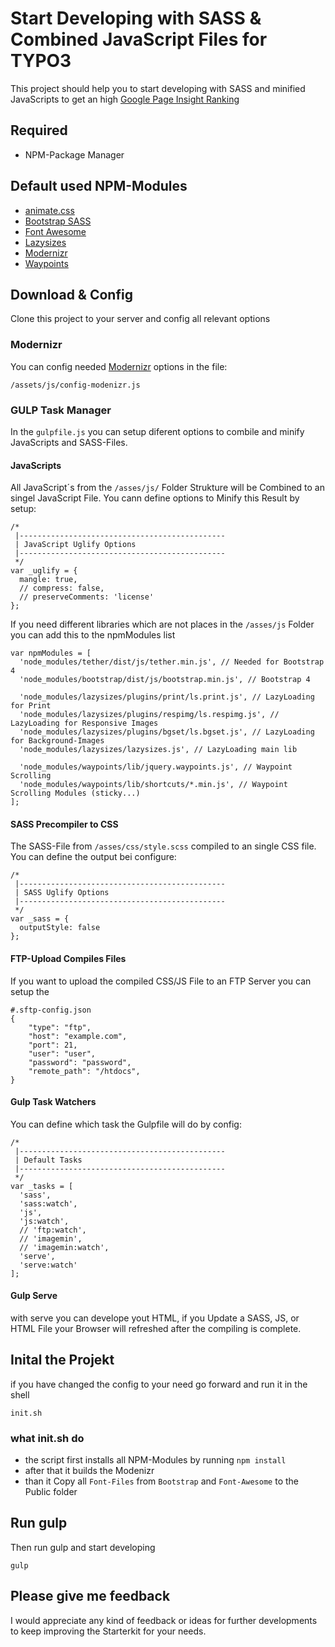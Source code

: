 # Start Developing with SASS & Combined JavaScript Files for TYPO3
This project should help you to start developing with SASS and minified JavaScripts to get an high [Google Page Insight Ranking](https://developers.google.com/speed/pagespeed/insights/)

## Required
- NPM-Package Manager

## Default used NPM-Modules
- [animate.css](https://daneden.github.io/animate.css/)
- [Bootstrap SASS](http://getbootstrap.com/)
- [Font Awesome](https://fortawesome.github.io/Font-Awesome/)
- [Lazysizes](https://github.com/aFarkas/lazysizes)
- [Modernizr](https://modernizr.com)
- [Waypoints](http://imakewebthings.com/waypoints/)

## Download & Config
Clone this project to your server and config all relevant options

### Modernizr
You can config needed [Modernizr](https://modernizr.com/) options in the file:
```
/assets/js/config-modenizr.js
```

### GULP Task Manager
In the  `gulpfile.js` you can setup diferent options to combile and minify JavaScripts and SASS-Files.

#### JavaScripts
All JavaScript´s from the `/asses/js/` Folder Strukture will be Combined to an singel JavaScript File. You cann define options to Minify this Result by setup:
```
/*
 |----------------------------------------------
 | JavaScript Uglify Options
 |----------------------------------------------
 */
var _uglify = {
  mangle: true,
  // compress: false,
  // preserveComments: 'license'
};
```

If you need different libraries which are not places in the `/asses/js` Folder you can add this to the npmModules list
```
var npmModules = [
  'node_modules/tether/dist/js/tether.min.js', // Needed for Bootstrap 4
  'node_modules/bootstrap/dist/js/bootstrap.min.js', // Bootstrap 4
  
  'node_modules/lazysizes/plugins/print/ls.print.js', // LazyLoading for Print
  'node_modules/lazysizes/plugins/respimg/ls.respimg.js', // LazyLoading for Responsive Images
  'node_modules/lazysizes/plugins/bgset/ls.bgset.js', // LazyLoading for Background-Images
  'node_modules/lazysizes/lazysizes.js', // LazyLoading main lib

  'node_modules/waypoints/lib/jquery.waypoints.js', // Waypoint Scrolling
  'node_modules/waypoints/lib/shortcuts/*.min.js', // Waypoint Scrolling Modules (sticky...)
];
```

#### SASS Precompiler to CSS
The SASS-File from `/asses/css/style.scss` compiled to an single CSS file. You can define the output bei configure:
```
/*
 |----------------------------------------------
 | SASS Uglify Options
 |----------------------------------------------
 */
var _sass = {
  outputStyle: false
};
```

#### FTP-Upload Compiles Files
If you want to upload the compiled CSS/JS File to an FTP Server you can setup the
```
#.sftp-config.json
{
    "type": "ftp",
    "host": "example.com",
    "port": 21,
    "user": "user",
    "password": "password",
    "remote_path": "/htdocs",
}    
```

#### Gulp Task Watchers
You can define which task the Gulpfile will do by config:
```
/*
 |----------------------------------------------
 | Default Tasks
 |----------------------------------------------
 */
var _tasks = [
  'sass',
  'sass:watch',
  'js',
  'js:watch',
  // 'ftp:watch',
  // 'imagemin',
  // 'imagemin:watch',
  'serve',
  'serve:watch'
];
```

#### Gulp Serve
with serve you can develope yout HTML, if you Update a SASS, JS, or HTML File your Browser will refreshed after the compiling is complete.

## Inital the Projekt
if you have changed the config to your need go forward and run it in the shell
```
init.sh
```

### what init.sh do
- the script first installs all NPM-Modules by running `npm install`
- after that it builds the Modenizr
- than it Copy all `Font-Files` from `Bootstrap` and `Font-Awesome` to the Public folder

## Run gulp
Then run gulp and start developing
```
gulp
```

## Please give me feedback
I would appreciate any kind of feedback or ideas for further developments to keep improving the Starterkit for your needs.
